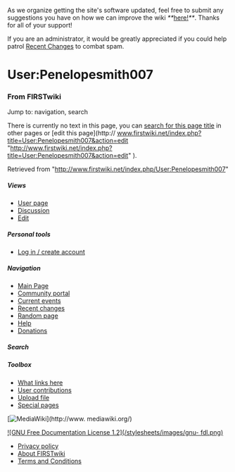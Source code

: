 As we organize getting the site's software updated, feel free to submit any
suggestions you have on how we can improve the wiki
_**_[here!](/index.php/User:Hallry/Suggestions "User:Hallry/Suggestions"
)_**_. Thanks for all of your support!

If you are an administrator, it would be greatly appreciated if you could help
patrol [Recent Changes](/index.php/Special:Recentchanges
"Special:Recentchanges" ) to combat spam.

# User:Penelopesmith007

### From FIRSTwiki

Jump to: navigation, search

There is currently no text in this page, you can [search for this page
title](/index.php/Special:Search/Penelopesmith007
"Special:Search/Penelopesmith007" ) in other pages or [edit this page](http://
www.firstwiki.net/index.php?title=User:Penelopesmith007&action=edit
"http://www.firstwiki.net/index.php?title=User:Penelopesmith007&action=edit"
).

Retrieved from "<http://www.firstwiki.net/index.php/User:Penelopesmith007>"

##### Views

  * [User page](/index.php?title=User:Penelopesmith007&action=edit)
  * [Discussion](/index.php/User_talk:Penelopesmith007)
  * [Edit](/index.php?title=User:Penelopesmith007&action=edit)

##### Personal tools

  * [Log in / create account](/index.php?title=Special:Userlogin&returnto=User:Penelopesmith007)

[](/index.php/Main_Page "Main Page" )

##### Navigation

  * [Main Page](/index.php/Main_Page)
  * [Community portal](/index.php/FIRSTwiki:Community_portal)
  * [Current events](/index.php/Current_events)
  * [Recent changes](/index.php/Special:Recentchanges)
  * [Random page](/index.php/Special:Random)
  * [Help](/index.php/FIRSTwiki:Help)
  * [Donations](/index.php/FIRSTwiki:Site_support)

##### Search



##### Toolbox

  * [What links here](/index.php/Special:Whatlinkshere/User:Penelopesmith007)
  * [User contributions](/index.php/Special:Contributions/Penelopesmith007)
  * [Upload file](/index.php/Special:Upload)
  * [Special pages](/index.php/Special:Specialpages)

[![MediaWiki](/skins/common/images/poweredby_mediawiki_88x31.png)](http://www.
mediawiki.org/)

[![GNU Free Documentation License 1.2](/stylesheets/images/gnu-
fdl.png)](http://www.gnu.org/copyleft/fdl.html)

  * [Privacy policy](/index.php/FIRSTwiki:Privacy_policy "FIRSTwiki:Privacy policy" )
  * [About FIRSTwiki](/index.php/FIRSTwiki:About "FIRSTwiki:About" )
  * [Terms and Conditions](/index.php/FIRSTwiki:Terms_and_conditions "FIRSTwiki:Terms and conditions" )

